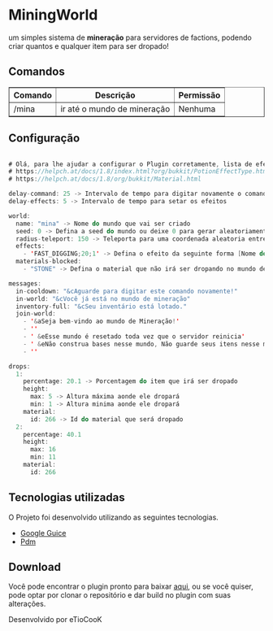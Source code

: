 # MiningWorld
um simples sistema de <b>mineração</b> para servidores de factions, podendo criar quantos e qualquer item para ser dropado!

## Comandos
<table border="1" style="border-collapse: collapse">
<tr>
<th>Comando</th> <th>Descrição</th> <th>Permissão</th>
</tr>
<tr>
<td>/mina</td> <td>ir até o mundo de mineração</td> <td>Nenhuma</td>
</tr>
</table>

## Configuração
```java 

# Olá, para lhe ajudar a configurar o Plugin corretamente, lista de efeitos e materiais abaixo!
# https://helpch.at/docs/1.8/index.html?org/bukkit/PotionEffectType.html
# https://helpch.at/docs/1.8/org/bukkit/Material.html

delay-command: 25 -> Intervalo de tempo para digitar novamente o comando
delay-effects: 5 -> Intervalo de tempo para setar os efeitos

world:
  name: "mina" -> Nome do mundo que vai ser criado
  seed: 0 -> Defina a seed do mundo ou deixe 0 para gerar aleatoriamente
  radius-teleport: 150 -> Teleporta para uma coordenada aleatoria entre 0 e 150
  effects:
    - 'FAST_DIGGING;20;1' -> Defina o efeito da seguinte forma [Nome do efeito;duração;nivel]
  materials-blocked: 
    - "STONE" -> Defina o material que não irá ser dropando no mundo de mineração

messages:
  in-cooldown: "&cAguarde para digitar este comando novamente!"
  in-world: "&cVocê já está no mundo de mineração"
  inventory-full: "&cSeu inventário está lotado."
  join-world:
    - '&aSeja bem-vindo ao mundo de Mineração!'
    - ''
    - ' &eEsse mundo é resetado toda vez que o servidor reinicia'
    - ' &eNão construa bases nesse mundo, Não guarde seus itens nesse mundo'
    - ''

drops:
  1:
    percentage: 20.1 -> Porcentagem do item que irá ser dropado
    height:
      max: 5 -> Altura máxima aonde ele dropará
      min: 1 -> Altura minima aonde ele dropará
    material:
      id: 266 -> Id do material que será dropado
  2:
    percentage: 40.1
    height:
      max: 16
      min: 11
    material:
      id: 266
```

## Tecnologias utilizadas
O Projeto foi desenvolvido utilizando as seguintes tecnologias.

- [Google Guice](https://github.com/google/guice)
- [Pdm](https://github.com/knightzmc/pdm)

## Download
Você pode encontrar o plugin pronto para baixar [aqui](https://github.com/BADnotice/MiningWorld/releases), ou se você quiser, pode optar por clonar o repositório e dar build no plugin com suas alterações.

Desenvolvido por eTioCooK
